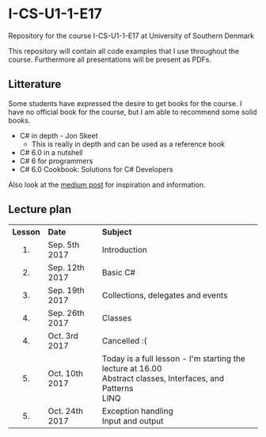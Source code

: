 # I-CS-U1-1-E17

Repository for the course I-CS-U1-1-E17 at University of Southern Denmark

This repository will contain all code examples that I use throughout the course. Furthermore all presentations will be present as PDFs.

## Litterature

Some students have expressed the desire to get books for the course. I have no official book for the course, but I am able to recommend some solid books. 

- C# in depth - Jon Skeet
  - This is really in depth and can be used as a reference book
- C# 6.0 in a nutshell
- C# 6 for programmers
- C# 6.0 Cookbook: Solutions for C# Developers

Also look at the [medium post](https://medium.com/level-up-web/best-c-books-in-2017-f0532502d34c) for inspiration and information.

## Lecture plan

<table>
  <tr>
    <th style="text-align:left">Lesson</th>
    <th style="text-align:left">Date</th>
    <th style="text-align:left">Subject</th>
  </tr>
  <tr>
    <td style="text-align:center;">1.</td>
    <td>Sep. 5th 2017</td>
    <td>Introduction</td>
  </tr>
    <tr>
    <td style="text-align:center;">2.</td>
    <td>Sep. 12th 2017</td>
    <td>Basic C#</td>
  </tr>
    <tr>
    <td style="text-align:center;">3.</td>
    <td>Sep. 19th 2017</td>
    <td>Collections, delegates and events</td>
  </tr>
  <tr>
    <td style="text-align:center;">4.</td>
    <td>Sep. 26th 2017</td>
    <td>Classes</td>
  </tr>
  <tr>
    <td style="text-align:center;">4.</td>
    <td>Oct. 3rd 2017</td>
    <td>Cancelled :(</td>
  </tr>
  <tr>
    <td style="text-align:center;">5.</td>
    <td>Oct. 10th 2017</td>
    <td>Today is a full lesson - I'm starting the lecture at 16.00
    <br>Abstract classes, Interfaces, and Patterns
    <br>LINQ</td>
  </tr>
  <tr>
    <td style="text-align:center;">5.</td>
    <td>Oct. 24th 2017</td>
    <td>Exception handling<br/>
    Input and output</td>
  </tr>
</table>